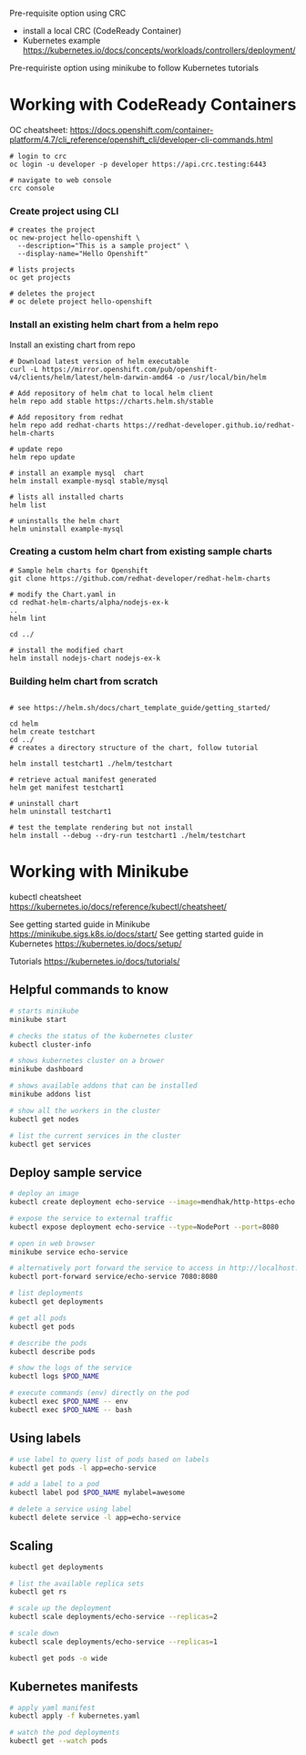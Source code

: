 

Pre-requisite option using CRC
 - install a local CRC (CodeReady Container)
 - Kubernetes example https://kubernetes.io/docs/concepts/workloads/controllers/deployment/

 Pre-requiriste option using minikube to follow Kubernetes tutorials

# Working with CodeReady Containers 

OC cheatsheet: https://docs.openshift.com/container-platform/4.7/cli_reference/openshift_cli/developer-cli-commands.html

```
# login to crc
oc login -u developer -p developer https://api.crc.testing:6443

# navigate to web console
crc console
```

### Create project using CLI

```
# creates the project
oc new-project hello-openshift \
  --description="This is a sample project" \
  --display-name="Hello Openshift"

# lists projects
oc get projects 

# deletes the project
# oc delete project hello-openshift
```

### Install an existing helm chart from a helm repo


Install an existing chart from repo
```
# Download latest version of helm executable
curl -L https://mirror.openshift.com/pub/openshift-v4/clients/helm/latest/helm-darwin-amd64 -o /usr/local/bin/helm

# Add repository of helm chat to local helm client
helm repo add stable https://charts.helm.sh/stable

# Add repository from redhat
helm repo add redhat-charts https://redhat-developer.github.io/redhat-helm-charts

# update repo
helm repo update

# install an example mysql  chart
helm install example-mysql stable/mysql

# lists all installed charts
helm list

# uninstalls the helm chart
helm uninstall example-mysql
```

### Creating a custom helm chart from existing sample charts

```
# Sample helm charts for Openshift
git clone https://github.com/redhat-developer/redhat-helm-charts

# modify the Chart.yaml in 
cd redhat-helm-charts/alpha/nodejs-ex-k
..
helm lint

cd ../

# install the modified chart
helm install nodejs-chart nodejs-ex-k

```

### Building helm chart from scratch

```

# see https://helm.sh/docs/chart_template_guide/getting_started/

cd helm
helm create testchart
cd ../
# creates a directory structure of the chart, follow tutorial

helm install testchart1 ./helm/testchart

# retrieve actual manifest generated
helm get manifest testchart1

# uninstall chart
helm uninstall testchart1

# test the template rendering but not install
helm install --debug --dry-run testchart1 ./helm/testchart
```

# Working with Minikube

kubectl cheatsheet  https://kubernetes.io/docs/reference/kubectl/cheatsheet/

See getting started guide in Minikube https://minikube.sigs.k8s.io/docs/start/
See getting started guide in Kubernetes https://kubernetes.io/docs/setup/

Tutorials https://kubernetes.io/docs/tutorials/

## Helpful commands to know 
```bash
# starts minikube
minikube start

# checks the status of the kubernetes cluster
kubectl cluster-info

# shows kubernetes cluster on a brower
minikube dashboard

# shows available addons that can be installed
minikube addons list

# show all the workers in the cluster
kubectl get nodes

# list the current services in the cluster
kubectl get services
```

## Deploy sample service

```bash
# deploy an image
kubectl create deployment echo-service --image=mendhak/http-https-echo:19

# expose the service to external traffic
kubectl expose deployment echo-service --type=NodePort --port=8080

# open in web browser
minikube service echo-service

# alternatively port forward the service to access in http://localhost:7080
kubectl port-forward service/echo-service 7080:8080

# list deployments
kubectl get deployments

# get all pods
kubectl get pods

# describe the pods
kubectl describe pods

# show the logs of the service
kubectl logs $POD_NAME

# execute commands (env) directly on the pod
kubectl exec $POD_NAME -- env
kubectl exec $POD_NAME -- bash
```

## Using labels
```bash
# use label to query list of pods based on labels
kubectl get pods -l app=echo-service

# add a label to a pod
kubectl label pod $POD_NAME mylabel=awesome

# delete a service using label
kubectl delete service -l app=echo-service
```

## Scaling
```bash
kubectl get deployments

# list the available replica sets
kubectl get rs

# scale up the deployment
kubectl scale deployments/echo-service --replicas=2

# scale down
kubectl scale deployments/echo-service --replicas=1

kubectl get pods -o wide
```

## Kubernetes manifests
```bash
# apply yaml manifest
kubectl apply -f kubernetes.yaml

# watch the pod deployments
kubectl get --watch pods
```